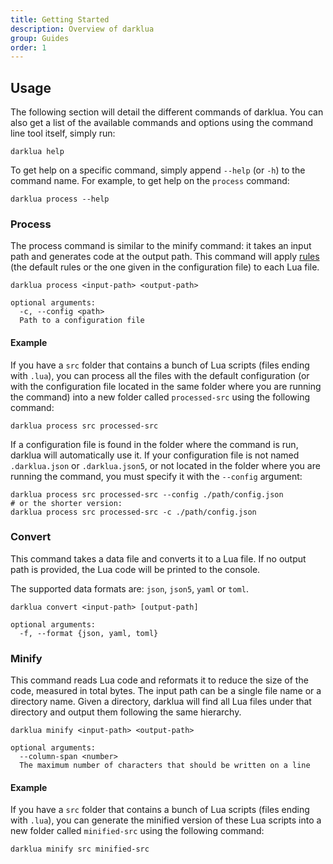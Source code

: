 ```yaml
---
title: Getting Started
description: Overview of darklua
group: Guides
order: 1
---
```


## Usage

The following section will detail the different commands of darklua. You can also get a list of the available commands and options using the command line tool itself, simply run:

```
darklua help
```

To get help on a specific command, simply append `--help` (or `-h`) to the command name. For example, to get help on the `process` command:

```
darklua process --help
```

### Process

The process command is similar to the minify command: it takes an input path and generates code at the output path. This command will apply [rules](../rules/) (the default rules or the one given in the configuration file) to each Lua file.

```
darklua process <input-path> <output-path>

optional arguments:
  -c, --config <path>
  Path to a configuration file
```

#### Example

If you have a `src` folder that contains a bunch of Lua scripts (files ending with `.lua`), you can process all the files with the default configuration (or with the configuration file located in the same folder where you are running the command) into a new folder called `processed-src` using the following command:

```
darklua process src processed-src
```

If a configuration file is found in the folder where the command is run, darklua will automatically use it. If your configuration file is not named `.darklua.json` or `.darklua.json5`, or not located in the folder where you are running the command, you must specify it with the `--config` argument:

```
darklua process src processed-src --config ./path/config.json
# or the shorter version:
darklua process src processed-src -c ./path/config.json
```

### Convert

This command takes a data file and converts it to a Lua file. If no output path is provided, the Lua code will be printed to the console.

The supported data formats are: `json`, `json5`, `yaml` or `toml`.

```
darklua convert <input-path> [output-path]

optional arguments:
  -f, --format {json, yaml, toml}
```

### Minify

This command reads Lua code and reformats it to reduce the size of the code, measured in total bytes. The input path can be a single file name or a directory name. Given a directory, darklua will find all Lua files under that directory and output them following the same hierarchy.

```
darklua minify <input-path> <output-path>

optional arguments:
  --column-span <number>
  The maximum number of characters that should be written on a line
```

#### Example

If you have a `src` folder that contains a bunch of Lua scripts (files ending with `.lua`), you can generate the minified version of these Lua scripts into a new folder called `minified-src` using the following command:

```
darklua minify src minified-src
```
